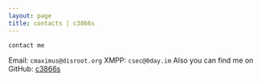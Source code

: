 ```yaml
---
layout: page
title: contacts | c3866s
---
```


```term
contact me
```

Email:  `cmaximus@disroot.org`
XMPP:   `csec@0day.im`
Also you can find me on GitHub: [c3866s](https://github.com/c3866s)
